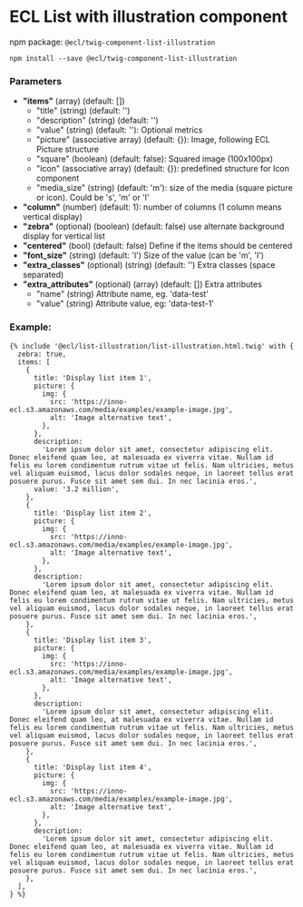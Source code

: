 # ECL List with illustration component

npm package: `@ecl/twig-component-list-illustration`

```shell
npm install --save @ecl/twig-component-list-illustration
```

### Parameters

- **"items"** (array) (default: [])
  - "title" (string) (default: '')
  - "description" (string) (default: '')
  - "value" (string) (default: ''): Optional metrics
  - "picture" (associative array) (default: {}): Image, following ECL Picture structure
  - "square" (boolean) (default: false): Squared image (100x100px)
  - "icon" (associative array) (default: {}): predefined structure for Icon component
  - "media_size" (string) (default: 'm'): size of the media (square picture or icon). Could be 's', 'm' or 'l'
- **"column"** (number) (default: 1): number of columns (1 column means vertical display)
- **"zebra"** (optional) (boolean) (default: false) use alternate background display for vertical list
- **"centered"** (bool) (default: false) Define if the items should be centered
- **"font_size"** (string) (default: 'l') Size of the value (can be 'm', 'l')
- **"extra_classes"** (optional) (string) (default: '') Extra classes (space separated)
- **"extra_attributes"** (optional) (array) (default: []) Extra attributes
  - "name" (string) Attribute name, eg. 'data-test'
  - "value" (string) Attribute value, eg: 'data-test-1'

### Example:

<!-- prettier-ignore -->
```twig
{% include '@ecl/list-illustration/list-illustration.html.twig' with {
  zebra: true,
  items: [
    {
      title: 'Display list item 1',
      picture: {
        img: {
          src: 'https://inno-ecl.s3.amazonaws.com/media/examples/example-image.jpg',
          alt: 'Image alternative text',
        },
      },
      description:
        'Lorem ipsum dolor sit amet, consectetur adipiscing elit. Donec eleifend quam leo, at malesuada ex viverra vitae. Nullam id felis eu lorem condimentum rutrum vitae ut felis. Nam ultricies, metus vel aliquam euismod, lacus dolor sodales neque, in laoreet tellus erat posuere purus. Fusce sit amet sem dui. In nec lacinia eros.',
      value: '3.2 million',
    },
    {
      title: 'Display list item 2',
      picture: {
        img: {
          src: 'https://inno-ecl.s3.amazonaws.com/media/examples/example-image.jpg',
          alt: 'Image alternative text',
        },
      },
      description:
        'Lorem ipsum dolor sit amet, consectetur adipiscing elit. Donec eleifend quam leo, at malesuada ex viverra vitae. Nullam id felis eu lorem condimentum rutrum vitae ut felis. Nam ultricies, metus vel aliquam euismod, lacus dolor sodales neque, in laoreet tellus erat posuere purus. Fusce sit amet sem dui. In nec lacinia eros.',
    },
    {
      title: 'Display list item 3',
      picture: {
        img: {
          src: 'https://inno-ecl.s3.amazonaws.com/media/examples/example-image.jpg',
          alt: 'Image alternative text',
        },
      },
      description:
        'Lorem ipsum dolor sit amet, consectetur adipiscing elit. Donec eleifend quam leo, at malesuada ex viverra vitae. Nullam id felis eu lorem condimentum rutrum vitae ut felis. Nam ultricies, metus vel aliquam euismod, lacus dolor sodales neque, in laoreet tellus erat posuere purus. Fusce sit amet sem dui. In nec lacinia eros.',
    },
    {
      title: 'Display list item 4',
      picture: {
        img: {
          src: 'https://inno-ecl.s3.amazonaws.com/media/examples/example-image.jpg',
          alt: 'Image alternative text',
        },
      },
      description:
        'Lorem ipsum dolor sit amet, consectetur adipiscing elit. Donec eleifend quam leo, at malesuada ex viverra vitae. Nullam id felis eu lorem condimentum rutrum vitae ut felis. Nam ultricies, metus vel aliquam euismod, lacus dolor sodales neque, in laoreet tellus erat posuere purus. Fusce sit amet sem dui. In nec lacinia eros.',
    },
  ],
} %}
```

